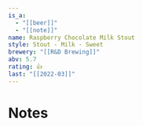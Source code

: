 ```yaml
---
is_a:
  - "[[beer]]"
  - "[[note]]"
name: Raspberry Chocolate Milk Stout
style: Stout - Milk - Sweet
brewery: "[[R&D Brewing]]"
abv: 5.7
rating: 👍
last: "[[2022-03]]"
---
```

# Notes

